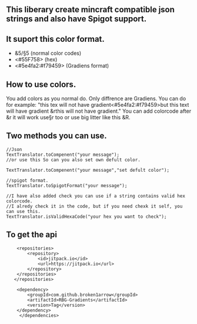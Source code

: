 ## This liberary create mincraft compatible json strings and also have Spigot support.

## It suport this color format.

* &5/§5 (normal color codes)
* <#55F758> (hex)
* <#5e4fa2:#f79459> (Gradiens format)

## How to use colors.
You add colors as you normal do. Only diffrence are Gradiens.
You can do for example:
"this tex will not have gradient<#5e4fa2:#f79459>but this text will have gradient &rthis will not have gradient."
You can add colorcode after &r it will work use§r too or use big litter like this &R.


## Two methods you can use.
```
//Json
TextTranslator.toCompenent("your message");
//or use this So can you also set own defult color.

TextTranslator.toCompenent("your message","set defult color");

//spigot format.
TextTranslator.toSpigotFormat("your message");

//I have also added check you can use if a string contains valid hex colorcode.
//I alredy check it in the code, but if you need chexk it self, you can use this.
TextTranslator.isValidHexaCode("your hex you want to check");

```
## To get the api
```
	<repositories>
		<repository>
		    <id>jitpack.io</id>
		    <url>https://jitpack.io</url>
		</repository>
	</repositories>
   </repositories>
   
 	<dependency>
	    <groupId>com.github.broken1arrow</groupId>
	    <artifactId>RBG-Gradients</artifactId>
	    <version>Tag</version>
	</dependency>
     </dependencies>
```
